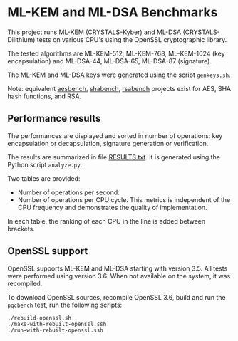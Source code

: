 # ML-KEM and ML-DSA Benchmarks

This project runs ML-KEM (CRYSTALS-Kyber) and ML-DSA (CRYSTALS-Dilithium) tests
on various CPU's using the OpenSSL cryptographic library.

The tested algorithms are ML-KEM-512, ML-KEM-768, ML-KEM-1024 (key encapsulation)
and ML-DSA-44, ML-DSA-65, ML-DSA-87 (signature).

The ML-KEM and ML-DSA keys were generated using the script `genkeys.sh`.

Note: equivalent [aesbench](https://github.com/lelegard/aesbench),
[shabench](https://github.com/lelegard/shabench),
[rsabench](https://github.com/lelegard/rsabench)
projects exist for AES, SHA hash functions, and RSA.

## Performance results

The performances are displayed and sorted in number of operations: key
encapsulation or decapsulation, signature generation or verification.

The results are summarized in file [RESULTS.txt](RESULTS.txt).
It is generated using the Python script `analyze.py`.

Two tables are provided:

- Number of operations per second.
- Number of operations per CPU cycle. This metrics is independent of the
  CPU frequency and demonstrates the quality of implementation.

In each table, the ranking of each CPU in the line is added between brackets.

## OpenSSL support

OpenSSL supports ML-KEM and ML-DSA starting with version 3.5. All tests were
performed using version 3.6. When not available on the system, it was recompiled.

To download OpenSSL sources, recompile OpenSSL 3.6, build and run the `pqcbench`
test, run the following scripts:

~~~
./rebuild-openssl.sh
./make-with-rebuilt-openssl.ssh
./run-with-rebuilt-openssl.ssh
~~~
